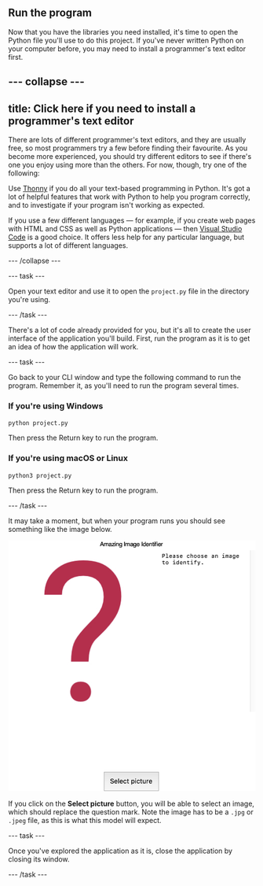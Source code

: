 ## Run the program

Now that you have the libraries you need installed, it's time to open the Python file you'll use to do this project. If you've never written Python on your computer before, you may need to install a programmer's text editor first.

--- collapse ---
---
title: Click here if you need to install a programmer's text editor
---
There are lots of different programmer's text editors, and they are usually free, so most programmers try a few before finding their favourite. As you become more experienced, you should try different editors to see if there's one you enjoy using more than the others. For now, though, try one of the following:

Use [Thonny](https://thonny.org/) if you do all your text-based programming in Python. It's got a lot of helpful features that work with Python to help you program correctly, and to investigate if your program isn't working as expected.

If you use a few different languages — for example, if you create web pages with HTML and CSS as well as Python applications — then [Visual Studio Code](https://code.visualstudio.com/) is a good choice. It offers less help for any particular language, but supports a lot of different languages.

--- /collapse ---

--- task ---

Open your text editor and use it to open the `project.py` file in the directory you're using.

--- /task ---

There's a lot of code already provided for you, but it's all to create the user interface of the application you'll build. First, run the program as it is to get an idea of how the application will work.

--- task ---

Go back to your CLI window and type the following command to run the program. Remember it, as you'll need to run the program several times.

### If you're using Windows

```
python project.py
```

Then press the Return key to run the program.

### If you're using macOS or Linux
```
python3 project.py
```

Then press the Return key to run the program.

--- /task ---

It may take a moment, but when your program runs you should see something like the image below.

![The application screen. A title at the top reads 'Amazing Image Identifier'. Below is divided vertically into two equal sections. On the left is a large red question mark on a white background. On the right is black text, also on a white background, which reads 'Please choose an image to identify.' At the bottom of the screen there is a 'Select picture' button, which is in the centre.](images/initial_application.png)

If you click on the **Select picture** button, you will be able to select an image, which should replace the question mark. Note the image has to be a `.jpg` or `.jpeg` file, as this is what this model will expect.

--- task ---

Once you've explored the application as it is, close the application by closing its window.

--- /task ---
